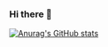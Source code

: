 ### Hi there 👋

[![Anurag's GitHub stats](https://github-readme-stats.vercel.app/api?username=nicolasjandre)](https://github.com/nicolasjandre/github-readme-stats)
